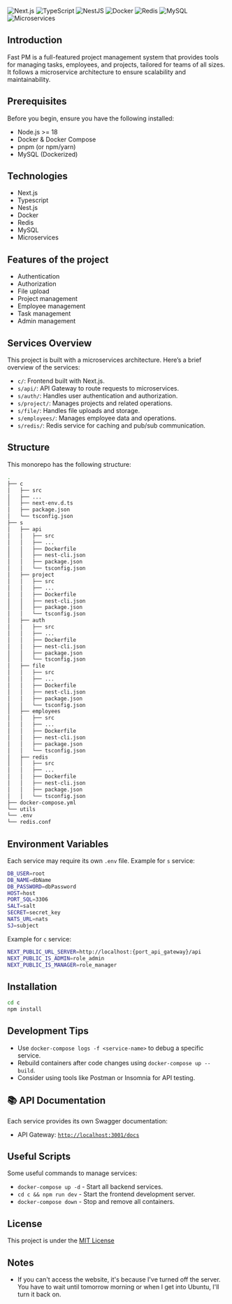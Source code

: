 <p> <img src="https://img.shields.io/badge/Next.js-000?logo=next.js&logoColor=white" alt="Next.js"/> <img src="https://img.shields.io/badge/TypeScript-3178c6?logo=typescript&logoColor=white" alt="TypeScript"/> <img src="https://img.shields.io/badge/NestJS-ea2845?logo=nestjs&logoColor=white" alt="NestJS"/> <img src="https://img.shields.io/badge/Docker-2496ed?logo=docker&logoColor=white" alt="Docker"/> <img src="https://img.shields.io/badge/Redis-d82c20?logo=redis&logoColor=white" alt="Redis"/> <img src="https://img.shields.io/badge/MySQL-00758f?logo=mysql&logoColor=white" alt="MySQL"/> <img src="https://img.shields.io/badge/Microservices-6e40c9?logo=micro&logoColor=white" alt="Microservices"/> </p>

## Introduction

Fast PM is a full-featured project management system that provides tools for managing tasks, employees, and projects, tailored for teams of all sizes. It follows a microservice architecture to ensure scalability and maintainability.

## Prerequisites

Before you begin, ensure you have the following installed:

- Node.js >= 18
- Docker & Docker Compose
- pnpm (or npm/yarn)
- MySQL (Dockerized)


## Technologies

- Next.js
- Typescript
- Nest.js
- Docker
- Redis
- MySQL
- Microservices

## Features of the project

- Authentication
- Authorization
- File upload
- Project management
- Employee management
- Task management
- Admin management

## Services Overview

This project is built with a microservices architecture. Here’s a brief overview of the services:

- `c/`: Frontend built with Next.js.
- `s/api/`: API Gateway to route requests to microservices.
- `s/auth/`: Handles user authentication and authorization.
- `s/project/`: Manages projects and related operations.
- `s/file/`: Handles file uploads and storage.
- `s/employees/`: Manages employee data and operations.
- `s/redis/`: Redis service for caching and pub/sub communication.


## Structure

This monorepo has the following structure:

```bash
.
├── c
│   ├── src
│   ├── ...
│   ├── next-env.d.ts
│   ├── package.json
│   └── tsconfig.json
├── s
│   ├── api
│   │   ├── src
│   │   ├── ...
│   │   ├── Dockerfile
│   │   ├── nest-cli.json
│   │   ├── package.json
│   │   └── tsconfig.json
│   ├── project
│   │   ├── src
│   │   ├── ...
│   │   ├── Dockerfile
│   │   ├── nest-cli.json
│   │   ├── package.json
│   │   └── tsconfig.json
│   ├── auth
│   │   ├── src
│   │   ├── ...
│   │   ├── Dockerfile
│   │   ├── nest-cli.json
│   │   ├── package.json
│   │   └── tsconfig.json
│   ├── file
│   │   ├── src
│   │   ├── ...
│   │   ├── Dockerfile
│   │   ├── nest-cli.json
│   │   ├── package.json
│   │   └── tsconfig.json
│   ├── employees
│   │   ├── src
│   │   ├── ...
│   │   ├── Dockerfile
│   │   ├── nest-cli.json
│   │   ├── package.json
│   │   └── tsconfig.json
│   ├── redis
│   │   ├── src
│   │   ├── ...
│   │   ├── Dockerfile
│   │   ├── nest-cli.json
│   │   ├── package.json
│   │   └── tsconfig.json
├── docker-compose.yml
└── utils
└── .env
└── redis.conf
```

## Environment Variables

Each service may require its own `.env` file. Example for `s` service:
```bash
DB_USER=root
DB_NAME=dbName
DB_PASSWORD=dbPassword
HOST=host
PORT_SQL=3306
SALT=salt
SECRET=secret_key
NATS_URL=nats
SJ=subject
```

Example for `c` service:
```bash
NEXT_PUBLIC_URL_SERVER=http://localhost:{port_api_gateway}/api
NEXT_PUBLIC_IS_ADMIN=role_admin
NEXT_PUBLIC_IS_MANAGER=role_manager
```


## Installation

```bash
cd c
npm install
```

## Development Tips

- Use `docker-compose logs -f <service-name>` to debug a specific service.
- Rebuild containers after code changes using `docker-compose up --build`.
- Consider using tools like Postman or Insomnia for API testing.
## 📚 API Documentation

Each service provides its own Swagger documentation:
- API Gateway: [`http://localhost:3001/docs`](http://localhost:3001/docs)


## Useful Scripts

Some useful commands to manage services:

- `docker-compose up -d` - Start all backend services.
- `cd c && npm run dev` - Start the frontend development server.
- `docker-compose down` - Stop and remove all containers.

## License

This project is under the [MIT License](LICENSE)

## Notes

- If you can't access the website, it's because I've turned off the server. You have to wait until tomorrow morning or when I get into Ubuntu, I'll turn it back on.
